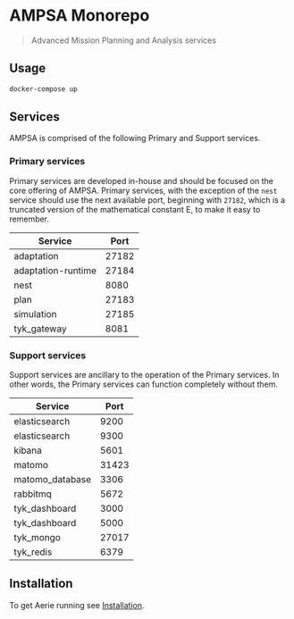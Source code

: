 # AMPSA Monorepo

> Advanced Mission Planning and Analysis services 

## Usage

```bash
docker-compose up 
```
## Services

AMPSA is comprised of the following Primary and Support services.

### Primary services

Primary services are developed in-house and should be focused on the core
offering of AMPSA. Primary services, with the exception of the `nest` service
should use the next available port, beginning with `27182`, which is a
truncated version of the mathematical constant E, to make it easy to remember.

| Service       | Port   |
| ---           | ---    |
| adaptation    | 27182  |
| adaptation-runtime | 27184 |
| nest          | 8080   |
| plan          | 27183  |
| simulation    | 27185  |
| tyk_gateway   | 8081   |

### Support services

Support services are ancillary to the operation of the Primary services. In
other words, the Primary services can function completely without them.

| Service         | Port  |
| ---             | ---   |
| elasticsearch   | 9200  |
| elasticsearch   | 9300  |
| kibana          | 5601  |
| matomo          | 31423 |
| matomo_database | 3306  |
| rabbitmq | 5672 |
| tyk_dashboard   | 3000  |
| tyk_dashboard   | 5000  |
| tyk_mongo       | 27017 |
| tyk_redis       | 6379  | 

## Installation

To get Aerie running see [Installation](./docs/installation.md).
